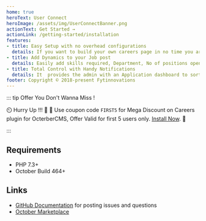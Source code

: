 ```yaml
---
home: true
heroText: User Connect
heroImage: /assets/img/UserConnectBanner.png
actionText: Get Started →
actionLink: /getting-started/installation
features:
- title: Easy Setup with no overhead configurations
  details: If you want to build your own careers page in no time you are the right place.One click setup of your own careers page.
- title: Add Dynamics to your Job post
  details: Easily add skills required, Department, No of positions open  and job description to a job post.Create categories such as full time, part time, remote etc for your job post.
- title: Total Control with Handy Notifications
  details: It  provides the admin with an Application dashboard to sort and view all the applications.It also allows you to turn on email notifcations for an application recieved, for as many email addresses you wish.
footer: Copyright © 2018-present Fytinnovations
---
```


::: tip Offer You Don't Wanna Miss !

 :timer_clock: Hurry Up !!! :tada: :confetti_ball: Use coupon code `FIRST5` for Mega Discount on Careers plugin for OcterberCMS, Offer Valid for first 5 users only. [Install Now](https://octobercms.com/plugin/fytinnovations-careers).  :tada:

:::

## Requirements

- PHP 7.3+
- October Build 464+

## Links

- [GitHub Documentation](https://github.com/fytinnovations/oc-careers) for posting issues and questions
- [October Marketplace](https://octobercms.com/plugin/fytinnovations-careers)
